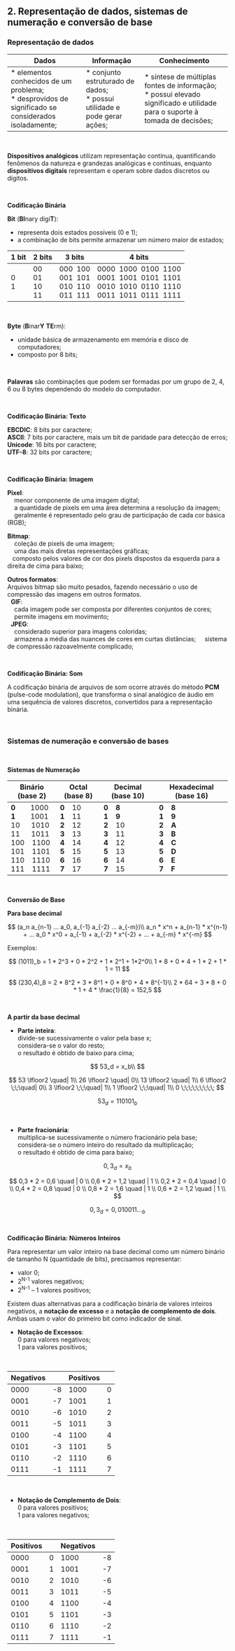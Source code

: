 ## 2. Representação de dados, sistemas de numeração e conversão de base

### Representação de dados

| Dados | Informação | Conhecimento |
| --- | --- | --- |
| * elementos conhecidos de um problema; <br> * desprovidos de significado se considerados isoladamente; | * conjunto estruturado de dados; <br> * possui utilidade e pode gerar ações; | * síntese de múltiplas fontes de informação; <br> * possui elevado significado e utilidade para o suporte à tomada de decisões; |

<br>

**Dispositivos analógicos** utilizam representação contínua, quantificando fenômenos da natureza e grandezas analógicas e contínuas, enquanto **dispositivos digitais** representam e operam sobre dados discretos ou dígitos.

<br>

**Codificação Binária**

**Bit** (**BI**nary digi**T**):
-  representa dois estados possíveis (0 e 1);
-  a combinação de bits permite armazenar um número maior de estados;

| 1 bit | 2 bits | 3 bits | 4 bits |
| --- | --- | --- | --- |
|0 <br> 1 | 00 <br> 01 <br> 10 <br> 11 | 000&nbsp; 100 <br> 001&nbsp; 101 <br> 010&nbsp; 110 <br> 011&nbsp; 111 | 0000 &nbsp;1000 &nbsp;0100 &nbsp;1100 <br> 0001&nbsp; 1001&nbsp; 0101&nbsp; 1101 <br> 0010&nbsp; 1010&nbsp; 0110&nbsp; 1110 <br> 0011&nbsp; 1011&nbsp; 0111&nbsp; 1111 |

<br>

**Byte** (**B**inar**Y** **TE**rm):
- unidade básica de armazenamento em memória e disco de computadores;
- composto por 8 bits;

<br>

**Palavras** são combinações que podem ser formadas por um grupo de 2, 4, 6 ou 8 bytes dependendo do modelo do computador. 

<br>

**Codificação Binária: Texto**

**EBCDIC**: 8 bits por caractere;  
**ASCII**: 7 bits por caractere, mais um bit de paridade para detecção de erros;  
**Unicode**: 16 bits por caractere;  
**UTF-8**: 32 bits por caractere;

<br>

**Codificação Binária: Imagem**

**Pixel**:  
&nbsp;&nbsp;&nbsp;&nbsp;menor componente de uma imagem digital;  
&nbsp;&nbsp;&nbsp;&nbsp;a quantidade de pixels em uma área determina a resolução da imagem;  
&nbsp;&nbsp;&nbsp;&nbsp;geralmente é representado pelo grau de participação de cada cor básica (RGB);

**Bitmap**:  
&nbsp;&nbsp;&nbsp;&nbsp;coleção de pixels de uma imagem;  
&nbsp;&nbsp;&nbsp;&nbsp;uma das mais diretas representações gráficas;  
&nbsp;&nbsp;&nbsp;composto pelos valores de cor dos pixels dispostos da esquerda para a direita de cima para baixo;

**Outros formatos**:  
Arquivos bitmap são muito pesados, fazendo necessário o uso de compressão das imagens em outros formatos.  
&nbsp;&nbsp;**GIF**:  
&nbsp;&nbsp;&nbsp;&nbsp;cada imagem pode ser composta por diferentes conjuntos de cores;  
&nbsp;&nbsp;&nbsp;&nbsp;permite imagens em movimento;  
&nbsp;&nbsp;**JPEG**:  
&nbsp;&nbsp;&nbsp;&nbsp;considerado superior para imagens coloridas;  
&nbsp;&nbsp;&nbsp;&nbsp;armazena a média das nuances de cores em curtas distâncias;
&nbsp;&nbsp;&nbsp;&nbsp;sistema de compressão razoavelmente complicado;

<br>

**Codificação Binária: Som**

A codificação binária de arquivos de som ocorre através do método **PCM** (pulse-code modulation), que transforma o sinal analógico de áudio em uma sequência de valores discretos, convertidos para a representação binária.

<br>

### Sistemas de numeração e conversão de bases

<br>

**Sistemas de Numeração**

| Binário (base 2) | Octal (base 8) | Decimal (base 10) | Hexadecimal (base 16) |
| --- | --- | --- | --- |
| **0** &nbsp;&nbsp;&nbsp;&nbsp;&nbsp;&nbsp; 1000 <br> **1** &nbsp;&nbsp;&nbsp;&nbsp;&nbsp;&nbsp; 1001 <br> 10 &nbsp;&nbsp;&nbsp;&nbsp; 1010 <br> 11 &nbsp;&nbsp;&nbsp;&nbsp; 1011 <br> 100 &nbsp;&nbsp; 1100 <br> 101 &nbsp;&nbsp; 1101 <br> 110 &nbsp;&nbsp; 1110 <br> 111 &nbsp;&nbsp; 1111 | **0** &nbsp;&nbsp; 10 <br> **1** &nbsp;&nbsp; 11 <br> **2** &nbsp;&nbsp; 12 <br> **3** &nbsp;&nbsp; 13 <br> **4** &nbsp;&nbsp; 14 <br> **5** &nbsp;&nbsp; 15 <br> **6** &nbsp;&nbsp; 16 <br> **7** &nbsp;&nbsp; 17 <br> | **0** &nbsp;&nbsp; **8** <br> **1** &nbsp;&nbsp; **9** <br> **2** &nbsp;&nbsp; 10 <br> **3** &nbsp;&nbsp; 11 <br> **4** &nbsp;&nbsp; 12 <br> **5** &nbsp;&nbsp; 13 <br> **6** &nbsp;&nbsp; 14 <br> **7** &nbsp;&nbsp; 15 <br> | **0** &nbsp;&nbsp; **8** <br> **1** &nbsp;&nbsp; **9** <br> **2** &nbsp;&nbsp; **A** <br> **3** &nbsp;&nbsp; **B** <br> **4**  &nbsp;&nbsp;  **C** <br> **5** &nbsp;&nbsp; **D** <br> **6** &nbsp;&nbsp; **E** <br> **7** &nbsp;&nbsp; **F** <br> |

<br>

**Conversão de Base**

**Para base decimal**

$$
(a_n a_{n-1} ... a_0, a_{-1} a_{-2} ... a_{-m})\\  
a_n * x^n + a_{n-1} * x^{n-1} + ... a_0 * x^0 + a_{-1} + a_{-2} * x^{-2} + ... + a_{-m} * x^{-m}
$$

Exemplos:

$$
(1011)_b = 1 * 2^3 + 0 * 2^2 + 1 * 2^1 + 1*2^0\\
1 * 8 + 0 * 4 + 1 * 2 + 1 * 1 = 11 
$$

$$
(230,4)_8 = 2 * 8^2 + 3 * 8^1 + 0 * 8^0 + 4 * 8^{-1}\\
2 * 64 + 3 * 8 + 0 * 1 + 4 * \frac{1}{8} = 152,5 
$$

<br>

**A partir da base decimal**

- **Parte inteira**:  
   divide-se sucessivamente o valor pela base x;  
   considera-se o valor do resto;  
   o resultado é obtido de baixo para cima;

$$
53_d = x_b\\
$$

$$
53 \lfloor2 \quad| 1\\
26 \lfloor2 \quad| 0\\
13 \lfloor2 \quad| 1\\
6 \lfloor2 \;\;\quad| 0\\
3 \lfloor2 \;\;\quad| 1\\
1 \lfloor2 \;\;\quad| 1\\
0 \;\;\;\;\;\;\;\;\;
$$

$$
53_d = 110101_b
$$

<br>

- **Parte fracionária**:  
  multiplica-se sucessivamente o número fracionário pela base;  
  considera-se o número inteiro do resultado da multiplicação;   
  o resultado é obtido de cima para baixo;

$$
0,3_d = x_b
$$

$$
0,3 * 2 = 0,6 \quad | 0 \\
0,6 * 2 = 1,2 \quad | 1 \\
0,2 * 2 = 0,4 \quad | 0 \\
0,4 * 2 = 0,8 \quad | 0 \\
0,8 * 2 = 1,6 \quad | 1 \\
0,6 * 2 = 1,2 \quad | 1 \\
$$

$$
0,3_d = 0,010011..._b
$$

<br>

**Codificação Binária: Números Inteiros**

Para representar um valor inteiro na base decimal como um número binário de tamanho N (quantidade de bits), precisamos representar:
- valor 0;
- 2<sup>N-1</sup> valores negativos;
- 2<sup>N-1</sup> – 1 valores positivos;

Existem duas alternativas para a codificação binária de valores inteiros negativos, a **notação de excesso** e a **notação de complemento de dois**. Ambas usam o valor do primeiro bit como indicador de sinal.

- **Notação de Excessos**:  
0 para valores negativos;  
1 para valores positivos; 

<br>

| Negativos | | Positivos | |
| --- | --- | --- | --- |
| 0000 | -8 | 1000 | 0 |
| 0001 | -7 | 1001 | 1 |
| 0010 | -6 | 1010 | 2 |
| 0011 | -5 | 1011 | 3 |
| 0100 | -4 | 1100 | 4 |
| 0101 | -3 | 1101 | 5 |
| 0110 | -2 | 1110 | 6 |
| 0111 | -1 | 1111 | 7 |

<br>

- **Notação de Complemento de Dois**:  
0 para valores positivos;  
1 para valores negativos;

<br>

| Positivos | | Negativos | |
| --- | --- | --- | --- |
| 0000 | 0 | 1000 | -8 |
| 0001 | 1 | 1001 | -7 |
| 0010 | 2 | 1010 | -6 |
| 0011 | 3 | 1011 | -5 |
| 0100 | 4 | 1100 | -4 |
| 0101 | 5 | 1101 | -3 |
| 0110 | 6 | 1110 | -2 |
| 0111 | 7 | 1111 | -1 |

<br>
